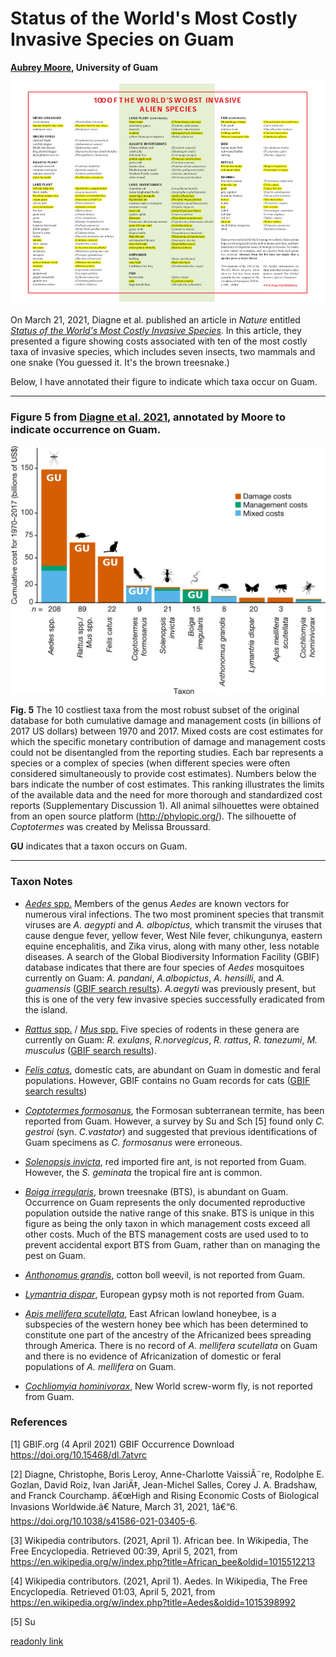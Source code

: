 # Status of the World's Most Costly Invasive Species on Guam
**[Aubrey Moore](mailto://aubreymoore@triton.uog.edu), University of Guam**

![top100](GuamTop100.png)

On March 21, 2021, Diagne et al. published an article in *Nature* entitled [*Status of the World's Most Costly Invasive Species*](https://www.biodiversitydynamics.fr/wp-content/uploads/2021/03/InvaCostNature.pdf). In this article, they presented a figure showing costs associated with ten of the most costly taxa of invasive species, which includes seven insects, two mammals and one snake (You guessed it. It's the brown treesnake.) 

Below, I have annotated their figure to indicate which taxa occur on Guam.

<hr>

### Figure 5 from [Diagne et al. 2021](https://doi.org/10.1038/s41586-021-03405-6), annotated by Moore to indicate occurrence on Guam.

![plot](5-annotated.png)

**Fig. 5** The 10 costliest taxa from the most robust subset of the original database for both cumulative damage and management costs (in billions of 2017 US dollars) between 1970 and 2017. Mixed costs are cost estimates for which the specific monetary contribution of damage and management costs could not be disentangled from the reporting studies. Each bar represents a species or a complex of species (when different species were often considered simultaneously to provide cost estimates). Numbers below the bars indicate the number of cost estimates. This ranking illustrates the limits of the available data and the need for more thorough and standardized cost reports (Supplementary Discussion 1). All animal silhouettes were obtained from an open source platform (http://phylopic.org/). The silhouette of *Coptotermes* was created by Melissa Broussard.

**GU** indicates that a taxon occurs on Guam.

<hr>

### Taxon Notes

* [*Aedes* spp.](https://en.wikipedia.org/wiki/Aedes) Members of the genus *Aedes* are known vectors for numerous viral infections. The two most prominent species that transmit viruses are *A. aegypti* and *A. albopictus,* which transmit the viruses that cause dengue fever, yellow fever, West Nile fever, chikungunya, eastern equine encephalitis, and Zika virus, along with many other, less notable diseases. A search of the Global Biodiversity Information Facility (GBIF) database indicates that there are four species of *Aedes* mosquitoes currently on Guam: *A. pandani*, *A.albopictus*, *A. hensilli*, and *A. guamensis* ([GBIF search results](https://doi.org/10.15468/dl.7atvrc)). *A.aegyti* was previously present, but this is one of the very few invasive species successfully eradicated from the island. 

* [*Rattus* spp.](https://en.wikipedia.org/wiki/Rattus) / [*Mus* spp.](https://en.wikipedia.org/wiki/Mus_(genus)) Five species of rodents in these genera are currently on Guam: *R. exulans*, *R.norvegicus*, *R. rattus*, *R. tanezumi*, *M. musculus* ([GBIF search results](https://doi.org/10.15468/dl.7atvrc)).

* [*Felis catus*](https://en.wikipedia.org/wiki/Cat), domestic cats, are abundant on Guam in domestic and feral populations. However,  GBIF contains no Guam records for cats ([GBIF search results](https://doi.org/10.15468/dl.7atvrc))

* [*Coptotermes formosanus*](https://en.wikipedia.org/wiki/Formosan_subterranean_termite), the Formosan subterranean termite, has been reported from Guam. However, a survey by Su and Sch [5] found only *C. gestroi* (syn. *C.vastator*) and suggested that previous identifications of Guam specimens as *C. formosanus* were erroneous. 

* [*Solenopsis invicta*](https://en.wikipedia.org/wiki/Red_imported_fire_ant), red imported fire ant, is not reported from Guam. However, the *S. geminata* the tropical fire ant is common. 

* [*Boiga irregularis*](https://en.wikipedia.org/wiki/Brown_tree_snake), brown treesnake (BTS), is abundant on Guam.  Occurrence on Guam represents the only documented reproductive population outside the native range of this snake. BTS is unique in this figure as being the only taxon in which management costs exceed all other costs. Much of the BTS management costs are used used to to prevent accidental export BTS from Guam, rather than on managing the pest on Guam. 

* [*Anthonomus grandis*](https://en.wikipedia.org/wiki/Boll_weevil), cotton boll weevil, is not reported from Guam.

* [*Lymantria dispar*](https://en.wikipedia.org/wiki/Lymantria_dispar), European gypsy moth is not reported from Guam.

* [*Apis mellifera scutellata*](https://en.wikipedia.org/wiki/African_bee), East African lowland honeybee, is a subspecies of the western honey bee which has been determined to constitute one part of the ancestry of the Africanized bees spreading through America. There is no record of *A. mellifera scutellata* on Guam and there is no evidence of Africanization of domestic or feral populations of *A. mellifera* on Guam.

* [*Cochliomyia hominivorax*](https://en.wikipedia.org/wiki/Cochliomyia_hominivorax), New World screw-worm fly, is not reported from Guam.

### References

[1] GBIF.org (4 April 2021) GBIF Occurrence Download https://doi.org/10.15468/dl.7atvrc

[2] Diagne, Christophe, Boris Leroy, Anne-Charlotte VaissiÃ¨re, Rodolphe E. Gozlan, David Roiz, Ivan JariÄ‡, Jean-Michel Salles, Corey J. A. Bradshaw, and Franck Courchamp. â€œHigh and Rising Economic Costs of Biological Invasions Worldwide.â€ Nature, March 31, 2021, 1â€“6. https://doi.org/10.1038/s41586-021-03405-6.

[3] Wikipedia contributors. (2021, April 1). African bee. In Wikipedia, The Free Encyclopedia. Retrieved 00:39, April 5, 2021, from https://en.wikipedia.org/w/index.php?title=African_bee&oldid=1015512213

[4] Wikipedia contributors. (2021, April 1). Aedes. In Wikipedia, The Free Encyclopedia. Retrieved 01:03, April 5, 2021, from https://en.wikipedia.org/w/index.php?title=Aedes&oldid=1015398992

[5] Su

[readonly link](https://www.nature.com/articles/s41586-021-03405-6.epdf?sharing_token=gzAIS34eQrFgpg6755NR9NRgN0jAjWel9jnR3ZoTv0N-hjc_skiWnPirhq64a5g9G8FoO2H0zrGElFjOf25pdvBarBVWKpyVc4jJeaw5SUrONw3ngCedft-uNLJQKdH_zr8n3z-cnlZHS9Q5JV34q9vMLLF7xtWbZPnfYRMSH3s%3D)

